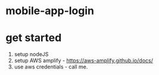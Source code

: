 # mobile-app-login

# get started
1. setup nodeJS
2. setup AWS amplify - https://aws-amplify.github.io/docs/
3. use aws credentials - call me.